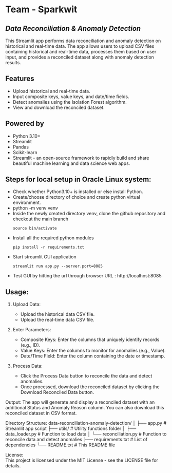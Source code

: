 # Team - Sparkwit
## _Data Reconciliation & Anomaly Detection_


This Streamlit app performs data reconciliation and anomaly detection on historical and real-time data. The app allows users to upload CSV files containing historical and real-time data, processes them based on user input, and provides a reconciled dataset along with anomaly detection results.

## Features

- Upload historical and real-time data.
- Input composite keys, value keys, and date/time fields.
- Detect anomalies using the Isolation Forest algorithm.
- View and download the reconciled dataset.

## Powered by
- Python 3.10+
- Streamlit
- Pandas
- Scikit-learn
- Streamlit - an open-source framework to rapidly build and share beautiful machine learning and data science web apps.


## Steps for local setup in Oracle Linux system:
- Check whether Python3.10+ is installed or else install Python.
- Create/choose directory of choice and create python virtual environment.
- python -m venv venv
- Inside the newly created directory venv, clone the github repository and checkout the main branch
  ```shell
  source bin/activate 
  ```
- Install all the required python modules
  ```shell
  pip install -r requirements.txt 
  ```
- Start streamlit GUI application
  ```shell
  streamlit run app.py --server.port=8085 
  ```
- Test GUI  by hitting the url through browser
  URL : http://localhost:8085

## Usage:

1. Upload Data:
   - Upload the historical data CSV file.
   - Upload the real-time data CSV file.

2. Enter Parameters:
   - Composite Keys: Enter the columns that uniquely identify records (e.g., ID).
   - Value Keys: Enter the columns to monitor for anomalies (e.g., Value).
   - Date/Time Field: Enter the column containing the date or timestamp.

3. Process Data:
   - Click the Process Data button to reconcile the data and detect anomalies.
   - Once processed, download the reconciled dataset by clicking the Download Reconciled Data button.

Output:
The app will generate and display a reconciled dataset with an additional Status and Anomaly Reason column. You can also download this reconciled dataset in CSV format.

Directory Structure:
data-reconciliation-anomaly-detection/
│
├── app.py                    # Streamlit app script
├── utils/                    # Utility functions folder
│   ├── data_loader.py        # Function to load data
│   └── reconciliation.py     # Function to reconcile data and detect anomalies
├── requirements.txt          # List of dependencies
└── README.txt                # This README file

License:    
This project is licensed under the MIT License - see the LICENSE file for details.
